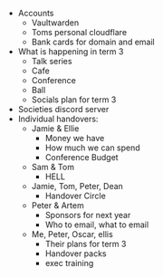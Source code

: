 - Accounts
	- Vaultwarden
	- Toms personal cloudflare
	- Bank cards for domain and email
- What is happening in term 3
	- Talk series
	- Cafe
	- Conference 
	- Ball
	- Socials plan for term 3
- Societies discord server
- Individual handovers:
	- Jamie & Ellie
		- Money we have
		- How much we can spend
		- Conference Budget
	- Sam & Tom
		- HELL
	- Jamie, Tom, Peter, Dean
		- Handover Circle
	- Peter & Artem
		- Sponsors for next year
		- Who to email, what to email
	- Me, Peter, Oscar, ellis
		- Their plans for term 3
		- Handover packs
		- exec training